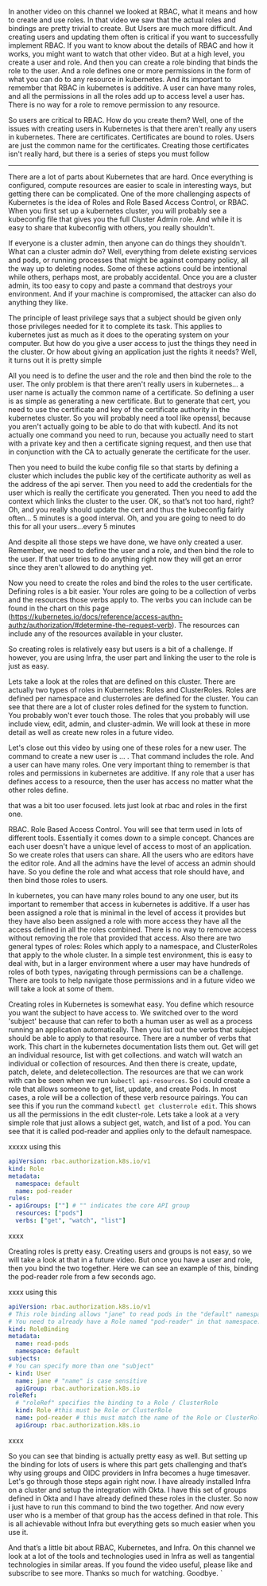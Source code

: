 In another video on this channel we looked at RBAC, what it means and how to create and use roles. In that video we saw that the actual roles and bindings are pretty trivial to create. But Users are much more difficult. And creating users and updating them often is critical if you want to successfully implement RBAC. If you want to know about the details of RBAC and how it works, you might want to watch that other video. But at a high level, you create a user and role. And then you can create a role binding that binds the role to the user. And a role defines one or more permissions in the form of what you can do to any resource in kubernetes. And its important to remember that RBAC in kubernetes is additive. A user can have many roles, and all the permissions in all the roles add up to access level a user has. There is no way for a role to remove permission to any resource.

So users are critical to RBAC. How do you create them? Well, one of the issues with creating users in Kubernetes is that there aren't really any users in kubernetes. There are certificates. Certificates are bound to roles. Users are just the common name for the certificates. Creating those certificates isn't really hard, but there is a series of steps you must follow 

----


There are a lot of parts about Kubernetes that are hard. Once everything is configured, compute resources are easier to scale in interesting ways, but getting there can be complicated. One of the more challenging aspects of Kubernetes is the idea of Roles and Role Based Access Control, or RBAC. When you first set up a kubernetes cluster, you will probably see a kubeconfig file that gives you the full Cluster Admin role. And while it is easy to share that kubeconfig with others, you really shouldn't. 

If everyone is a cluster admin, then anyone can do things they shouldn't. What can a cluster admin do? Well, everything from delete existing services and pods, or running processes that might be against company policy, all the way up to deleting nodes. Some of these actions could be intentional while others, perhaps most, are probably accidental. Once you are a cluster admin, its too easy to copy and paste a command that destroys your environment. And if your machine is compromised, the attacker can also do anything they like. 

The principle of least privilege says that a subject should be given only those privileges needed for it to complete its task. This applies to kubernetes just as much as it does to the operating system on your computer. But how do you give a user access to just the things they need in the cluster. Or how about giving an application just the rights it needs? Well, it turns out it is pretty simple

All you need is to define the user and the role and then bind the role to the user. The only problem is that there aren't really users in kubernetes... a user name is actually the common name of a certificate. So defining a user is as simple as generating a new certificate. But to generate that cert, you need to use the certificate and key of the certificate authority in the kubernetes cluster. So you will probably need a tool like openssl, because you aren't actually going to be able to do that with kubectl. And its not actually one command you need to run, because you actually need to start with a private key and then a certificate signing request, and then use that in conjunction with the CA to actually generate the certificate for the user. 

Then you need to build the kube config file so that starts by defining a cluster which includes  the public key of the certificate authority as well as the address of the api server. Then you need to add the credentials for the user which is really the certificate you generated. Then you need to add the context which links the cluster to the user. OK, so that’s not too hard, right? Oh, and you really should update the cert and thus the kubeconfig fairly often... 5 minutes is a good interval. Oh, and you are going to need to do this for all your users...every 5 minutes

And despite all those steps we have done, we have only created a user. Remember, we need to define the user and a role, and then bind the role to the user. If that user tries to do anything right now they will get an error since they aren't allowed to do anything yet. 

Now you need to create the roles and bind the roles to the user certificate. Defining roles is a bit easier. Your roles are going to be a collection of verbs and the resources those verbs apply to. The verbs you can include can be found in the chart on this page (https://kubernetes.io/docs/reference/access-authn-authz/authorization/#determine-the-request-verb). The resources can include any of the resources available in your cluster. 

So creating roles is relatively easy but users is a bit of a challenge. If however, you are using Infra, the user part and linking the user to the role is just as easy. 

Lets take a look at the roles that are defined on this cluster. There are actually two types of roles in Kubernetes: Roles and ClusterRoles. Roles are defined per namespace and clusterroles are defined for the cluster. You can see that there are a lot of cluster roles defined for the system to function. You probably won't ever touch those. The roles that you probably will use include view, edit, admin, and cluster-admin. We will look at these in more detail as well as create new roles in a future video. 

Let's close out this video by using one of these roles for a new user. The command to create a new user is ... . That command includes the role. And a user can have many roles. One very important thing to remember is that roles and permissions in kubernetes are additive. If any role that a user has defines access to a resource, then the user has access no matter what the other roles define. 


that was a bit too user focused. lets just look at rbac and roles in the first one.

RBAC. Role Based Access Control. You will see that term used in lots of different tools. Essentially it comes down to a simple concept. Chances are each user doesn't have a unique level of access to most of an application. So we create roles that users can share. All the users who are editors have the editor role. And all the admins have the level of access an admin should have. So you define the role and what access that role should have, and then bind those roles to users. 

In kubernetes, you can have many roles bound to any one user, but its important to remember that access in kubernetes is additive. If a user has been assigned a role that is minimal in the level of access it provides but they have also been assigned a role with more access they have all the access defined in all the roles combined. There is no way to remove access without removing the role that provided that access. Also there are two general types of roles: Roles which apply to a namespace, and ClusterRoles that apply to the whole cluster. In a simple test environment, this is easy to deal with, but in a larger environment where a user may have hundreds of roles of both types, navigating through permissions can be a challenge. There are tools to help navigate those permissions and in a future video we will take a look at some of them.

Creating roles in Kubernetes is somewhat easy. You define which resource you want the subject to have access to. We switched over to the word 'subject' because that can refer to both a human user as well as a process running an application automatically. Then you list out the verbs that subject should be able to apply to that resource. There are a number of verbs that work. This chart in the kubernetes documentation lists them out. Get will get an individual resource, list with get collections. and watch will watch an individual or collection of resources. And then there is create, update, patch, delete, and deletecollection. The resources are that we can work with can be seen when we run `kubectl api-resources`. So i could create a role that allows someone to get, list, update, and create Pods. In most cases, a role will be a collection of these verb resource pairings. You can see this if you run the command `kubectl get clusterrole edit`. This shows us all the permissions in the edit cluster-role. Lets take a look at a very simple role that just allows a subject get, watch, and list of a pod. You can see that it is called pod-reader and applies only to the default namespace.  

xxxxx
using this
```yaml
apiVersion: rbac.authorization.k8s.io/v1
kind: Role
metadata:
  namespace: default
  name: pod-reader
rules:
- apiGroups: [""] # "" indicates the core API group
  resources: ["pods"]
  verbs: ["get", "watch", "list"]
```
xxxx

Creating roles is pretty easy. Creating users and groups is not easy, so we will take a look at that in a future video. But once you have a user and role, then you bind the two together. Here we can see an example of this, binding the pod-reader role from a few seconds ago.

xxxx
using this
```yaml
apiVersion: rbac.authorization.k8s.io/v1
# This role binding allows "jane" to read pods in the "default" namespace.
# You need to already have a Role named "pod-reader" in that namespace.
kind: RoleBinding
metadata:
  name: read-pods
  namespace: default
subjects:
# You can specify more than one "subject"
- kind: User
  name: jane # "name" is case sensitive
  apiGroup: rbac.authorization.k8s.io
roleRef:
  # "roleRef" specifies the binding to a Role / ClusterRole
  kind: Role #this must be Role or ClusterRole
  name: pod-reader # this must match the name of the Role or ClusterRole you wish to bind to
  apiGroup: rbac.authorization.k8s.io
```
xxxx

So you can see that binding is actually pretty easy as well. But setting up the binding for lots of users is where this part gets challenging and that’s why using groups and OIDC providers in Infra becomes a huge timesaver. Let's go through those steps again right now. I have already installed Infra on a cluster and setup the integration with Okta. I have this set of groups defined in Okta and I have already defined these roles in the cluster. So now i just have to run this command to bind the two together. And now every user who is a member of  that group has the access defined in that role. This is all achievable without Infra but everything gets so much easier when you use it. 

And that’s a little bit about RBAC, Kubernetes, and Infra. On this channel we look at a lot of the tools and technologies used in Infra as well as tangential technologies in similar areas. If you found the video useful, please like and subscribe to see more. Thanks so much for watching. Goodbye. 
 `